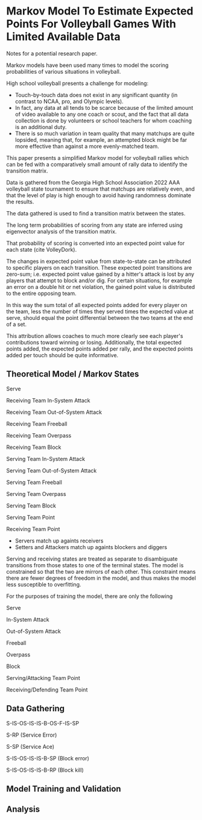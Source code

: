 # Markov Model To Estimate Expected Points For Volleyball Games With Limited Available Data

Notes for a potential research paper.

Markov models have been used many times to model the scoring probabilities of various situations in volleyball.

High school volleyball presents a challenge for modeling:

*  Touch-by-touch data does not exist in any significant quantity (in contrast to NCAA, pro, and Olympic levels).
* In fact, any data at all tends to be scarce because of the limited amount of video available to any one coach or scout, and the fact that all data collection is done by volunteers or school teachers for whom coaching is an additional duty.
* There is so much variation in team quality that many matchups are quite lopsided, meaning that, for example, an attempted block might be far more effective than against a more evenly-matched team.

This paper presents a simplified Markov model for volleyball rallies which can be fed with a comparatively small amount of rally data to identify the transition matrix.

Data is gathered from the Georgia High School Association 2022 AAA volleyball state tournament to ensure that matchups are relatively even, and that the level of play is high enough to avoid having randomness dominate the results.

The data gathered is used to find a transition matrix between the states.

The long term probabilities of scoring from any state are inferred using eigenvector analysis of the transition matrix.

That probability of scoring is converted into an expected point value for each state (cite VolleyDork).

The changes in expected point value from state-to-state can be attributed to specific players on each transition.  These expected point transitions are zero-sum; i.e. expected point value gained by a hitter's attack is lost by any players that attempt to block and/or dig. For certain situations, for example an error on a double hit or net violation, the gained point value is distributed to the entire opposing team.

In this way the sum total of all expected points added for every player on the team, less the number of times they served times the expected value at serve, should equal the point differential between the two teams at the end of a set.

This attribution allows coaches to much more clearly see each player's contributions toward winning or losing.  Additionally, the total expected points added, the expected points added per rally, and the expected points added per touch should be quite informative.

## Theoretical Model / Markov States

Serve

Receiving Team In-System Attack

Receiving Team Out-of-System Attack

Receiving Team Freeball

Receiving Team Overpass

Receiving Team Block

Serving Team In-System Attack

Serving Team Out-of-System Attack

Serving Team Freeball

Serving Team Overpass

Serving Team Block

Serving Team Point

Receiving Team Point

* Servers match up againts receivers
* Setters and Attackers match up againts blockers and diggers

Serving and receiving states are treated as separate to disambiguate transitions from those states to one of the terminal states.  The model is constrained so that the two are mirrors of each other. This constraint means there are fewer degrees of freedom in the model, and thus makes the model less susceptible to overfitting.

For the purposes of training the model, there are only the following

Serve

In-System Attack

Out-of-System Attack

Freeball

Overpass

Block

Serving/Attacking Team Point

Receiving/Defending Team Point

## Data Gathering

S-IS-OS-IS-IS-B-OS-F-IS-SP

S-RP (Service Error)

S-SP (Service Ace)

S-IS-OS-IS-IS-B-SP (Block error)

S-IS-OS-IS-IS-B-RP (Block kill)

## Model Training and Validation

## Analysis


